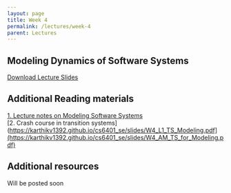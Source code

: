 ```yaml
---
layout: page
title: Week 4
permalink: /lectures/week-4
parent: Lectures
---
```


## Modeling Dynamics of Software Systems

[Download Lecture Slides](https://karthikv1392.github.io/cs6401_se/slides/W4_L1_TS_Modeling.pdf)

## Additional Reading materials

[1. Lecture notes on Modeling Software Systems](https://karthikv1392.github.io/cs6401_se/slides/W4_AM_Lecture_notes_on_Modeling_dynamics_of_software_systems.pdf)   
[2. Crash course in transition systems](https://karthikv1392.github.io/cs6401_se/slides/W4_L1_TS_Modeling.pdf](https://karthikv1392.github.io/cs6401_se/slides/W4_AM_TS_for_Modeling.pdf)


## Additional resources

Will be posted soon
